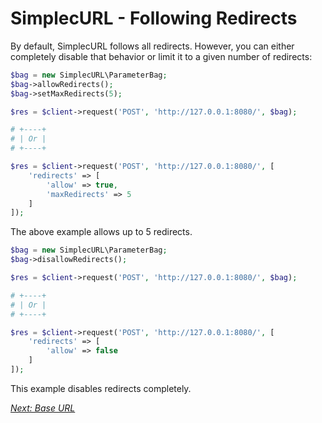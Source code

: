 # SimplecURL - Following Redirects

By default, SimplecURL follows all redirects. However, you can either completely disable that behavior or limit it to a given number of redirects:

```php
$bag = new SimplecURL\ParameterBag;
$bag->allowRedirects();
$bag->setMaxRedirects(5);

$res = $client->request('POST', 'http://127.0.0.1:8080/', $bag);

# +----+
# | Or |
# +----+

$res = $client->request('POST', 'http://127.0.0.1:8080/', [
    'redirects' => [
        'allow' => true,
        'maxRedirects' => 5
    ]
]);
```

The above example allows up to 5 redirects.

```php
$bag = new SimplecURL\ParameterBag;
$bag->disallowRedirects();

$res = $client->request('POST', 'http://127.0.0.1:8080/', $bag);

# +----+
# | Or |
# +----+

$res = $client->request('POST', 'http://127.0.0.1:8080/', [
    'redirects' => [
        'allow' => false
    ]
]);
```

This example disables redirects completely.

*[Next: Base URL](base-url.md)*

